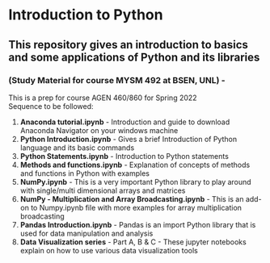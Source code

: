 # Introduction to Python
## This repository gives an introduction to basics and some applications of Python and its libraries 
### (Study Material for course MYSM 492 at BSEN, UNL) -
This is a prep for course AGEN 460/860 for Spring 2022<br>
Sequence to be followed:
  1. <b>Anaconda tutorial.ipynb</b> - Introduction and guide to download Anaconda Navigator on your windows machine
  2. <b>Python Introduction.ipynb</b> - Gives a brief Introduction of Python language and its basic commands
  3. <b>Python Statements.ipynb</b> - Introduction to Python statements
  4. <b>Methods and functions.ipynb</b> - Explanation of concepts of methods and functions in Python with examples
  5. <b>NumPy.ipynb</b> - This is a very important Python library to play around with single/multi dimensional arrays and matrices
  6. <b>NumPy - Multiplication and Array Broadcasting.ipynb</b> - This is an add-on to Numpy.ipynb file with more examples for array multiplication broadcasting
  7. <b>Pandas Introduction.ipynb</b> - Pandas is an import Python library that is used for data manipulation and analysis
  8. <b>Data Visualization series</b> - Part A, B & C - These jupyter notebooks explain on how to use various data visualization tools
